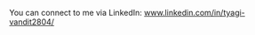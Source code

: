 You can connect to me via LinkedIn: www.linkedin.com/in/tyagi-vandit2804/

<!---
tyagi-vandit/tyagi-vandit is a ✨ special ✨ repository because its `README.md` (this file) appears on your GitHub profile.
You can click the Preview link to take a look at your changes.
--->
